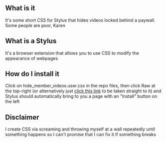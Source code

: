 ## What is it

It's some short CSS for Stylus that hides videos locked behind a paywall. Some people are poor, Karen

## What is a Stylus

It's a browser extension that allows you to use CSS to modify the appearance of webpages

## How do I install it

Click on hide_member_videos.user.css in the repo files, then click Raw at the top-right (or alternatively just [click this link](https://github.com/FCE300/stylus_HideYouTubeMembersOnly/raw/refs/heads/main/hide_member_videos.user.css) to be taken straight to it) and Stylus should automatically bring to you a page with an "Install" button on the left

## Disclaimer

I create CSS via screaming and throwing myself at a wall repeatedly until something happens so I can't promise that I can fix it if something breaks

